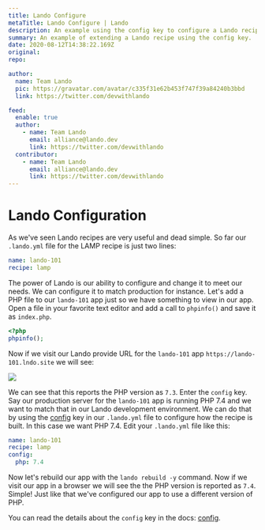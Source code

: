 ```yaml
---
title: Lando Configure
metaTitle: Lando Configure | Lando
description: An example using the config key to configure a Lando recipe.
summary: An example of extending a Lando recipe using the config key.
date: 2020-08-12T14:38:22.169Z
original: 
repo: 

author:
  name: Team Lando
  pic: https://gravatar.com/avatar/c335f31e62b453f747f39a84240b3bbd
  link: https://twitter.com/devwithlando

feed:
  enable: true
  author:
    - name: Team Lando
      email: alliance@lando.dev
      link: https://twitter.com/devwithlando
  contributor:
    - name: Team Lando
      email: alliance@lando.dev
      link: https://twitter.com/devwithlando
---
```


# Lando Configuration

<GuideHeader test="https://github.com/lando/lando/blob/master/examples/lando-101/README.md" name="Team Lando" pic="https://gravatar.com/avatar/c335f31e62b453f747f39a84240b3bbd" link="https://twitter.com/devwithlando" />
<YouTube url="" />

As we've seen Lando recipes are very useful and dead simple. So far our `.lando.yml` file for the LAMP recipe is just two lines:

```yaml
name: lando-101
recipe: lamp
```

The power of Lando is our ability to configure and change it to meet our needs. We can configure it to match production for instance. Let's add a PHP file to our `lando-101` app just so we have something to view in our app. Open a file in your favorite text editor and add a call to `phpinfo()` and save it as `index.php`.

```php
<?php
phpinfo();
```

Now if we visit our Lando provide URL for the `lando-101` app `https://lando-101.lndo.site` we will see:

<img src="/images/lando-101/lando-101-index.jpg" />

We can see that this reports the PHP version as `7.3`. Enter the `config` key. Say our production server for the `lando-101` app is running PHP 7.4 and we want to match that in our Lando development environment. We can do that by using the [config](/config/lamp.html#configuration) key in our `.lando.yml` file to configure how the recipe is built. In this case we want PHP 7.4. Edit your `.lando.yml` file like this:

```yaml
name: lando-101
recipe: lamp
config:
  php: 7.4
```

Now let's rebuild our app with the `lando rebuild -y` command. Now if we visit our app in a browser we will see the the PHP version is reported as `7.4`. Simple! Just like that we've configured our app to use a different version of PHP.

You can read the details about the `config` key in the docs: [config](/config/recipes.html#config).


<GuideFooter test="" original="" repo=""/>
<Newsletter />
